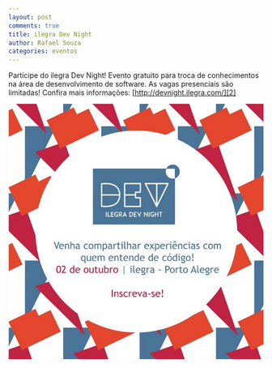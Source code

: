```yaml
---
layout: post
comments: true
title: ilegra Dev Night
author: Rafael Souza
categories: eventos
---
```



Participe do ilegra Dev Night! Evento gratuito para troca de conhecimentos na área de desenvolvimento de software. As vagas presenciais são limitadas! Confira mais informações: [http://devnight.ilegra.com/][2]


<a href="http://devnight.ilegra.com/">![ilegra Dev Night][1]</a>



[1]: /public/devnight.jpg "Dev Night"
[2]: http://devnight.ilegra.com "Site"